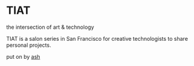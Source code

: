 # TIAT
the intersection of art &amp; technology

TIAT is a salon series in San Francisco for creative technologists to share personal projects.

put on by [ash](https://imempowa.com/)
